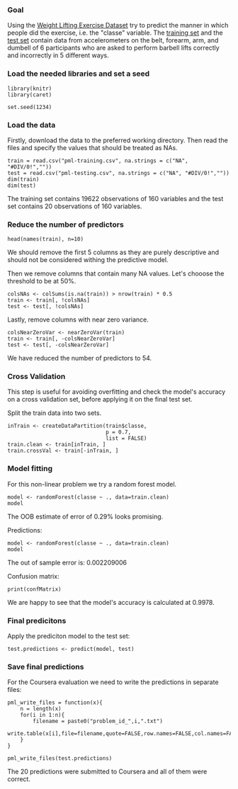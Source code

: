
### Goal

Using the [Weight Lifting Exercise Dataset](http://groupware.les.inf.puc-rio.br/har) try to predict the manner in which people did the exercise, i.e. the "classe" variable. The [training set](https://d396qusza40orc.cloudfront.net/predmachlearn/pml-training.csv) and the [test set](https://d396qusza40orc.cloudfront.net/predmachlearn/pml-testing.csv) contain data from accelerometers on the belt, forearm, arm, and dumbell of 6 participants who are asked to perform barbell lifts correctly and incorrectly in 5 different ways.

### Load the needed libraries and set a seed

```{r, eval = FALSE}
library(knitr)
library(caret)

set.seed(1234)
```

### Load the data

Firstly, download the data to the preferred working directory. Then read the files and specify the values that should be treated as NAs.

```{r}
train = read.csv("pml-training.csv", na.strings = c("NA", "#DIV/0!",""))
test = read.csv("pml-testing.csv", na.strings = c("NA", "#DIV/0!",""))
dim(train)
dim(test)
```

The training set contains 19622 observations of 160 variables and the test set contains 20 observations of 160 variables.


### Reduce the number of predictors

```{r}
head(names(train), n=10)
```
We should remove the first 5 columns as they are purely descriptive and should not be considered withing the predictive model.

Then we remove columns that contain many NA values. Let's chooose the threshold to be at 50%.

```{r, eval =FALSE}
colsNAs <- colSums(is.na(train)) > nrow(train) * 0.5
train <- train[, !colsNAs]
test <- test[, !colsNAs]
```

Lastly, remove columns with near zero variance.
```{r, eval=FALSE}
colsNearZeroVar <- nearZeroVar(train)
train <- train[, -colsNearZeroVar]
test <- test[, -colsNearZeroVar]
```

We have reduced the number of predictors to 54.

### Cross Validation

This step is useful for avoiding overfitting and check the model's accuracy on a cross validation set, before applying it on the final test set.

Split the train data into two sets.
```{r, eval=FALSE}
inTrain <- createDataPartition(train$classe,
                               p = 0.7,
                               list = FALSE)
train.clean <- train[inTrain, ]
train.crossVal <- train[-inTrain, ]
```

### Model fitting

For this non-linear problem we try a random forest model.

```{r, eval=FALSE}
model <- randomForest(classe ~ ., data=train.clean)
model
```

The OOB estimate of error of 0.29% looks promising.

Predictions:
```{r, eval=FALSE}
model <- randomForest(classe ~ ., data=train.clean)
model
```

The out of sample error is: 0.002209006

Confusion matrix:
```{r, eval=FALSE}
print(confMatrix)
```

We are happy to see that the model's accuracy is calculated at 0.9978.

### Final predicitons

Apply the prediciton model to the test set:
```{r, eval=FALSE}
test.predictions <- predict(model, test)
```

### Save final predictions

For the Coursera evaluation we need to write the predictions in separate files:

```{r, eval=FALSE}
pml_write_files = function(x){
    n = length(x)
    for(i in 1:n){
        filename = paste0("problem_id_",i,".txt")
        write.table(x[i],file=filename,quote=FALSE,row.names=FALSE,col.names=FALSE)
    }
}

pml_write_files(test.predictions)
```

The 20 predictions were submitted to Coursera and all of them were correct.
